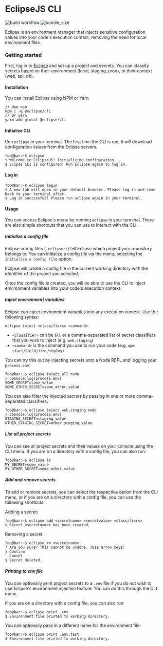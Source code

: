 # EclipseJS CLI

![build workflow](https://github.com/DLesage25/Eclipse-CLI/actions/workflows/build-and-lint.yml/badge.svg)
![bundle_size](https://img.shields.io/bundlephobia/min/@eclipsejs/cli)

Eclipse is an environment manager that injects sensitive configuration values into your code's execution context, removing the need for local environment files.

### Getting started

First, log in to [Eclipse](https://eclipsejs.io) and set up a project and secrets. You can classify secrets based on their environment (local, staging, prod), or their context (web, api, db).

#### Installation

You can install Eclipse using NPM or Yarn

```
// Use npm
npm i -g @eclipse/cli
// Or yarn
yarn add global @eclipse/cli
```

#### Initialize CLI

Run `eclipse` in your terminal. The first time the CLI is ran, it will download configuration values from the Eclipse servers.

```console
foo@bar:~$ eclipse
$ Welcome to EclipseJS! Initializing configuration...
$ Ecipse CLI is configured! Run Eclipse again to log in.
```

#### Log in

```console
foo@bar:~$ eclipse login
$ A new tab will open in your default browser. Please log in and come back to your terminal after.
$ Log in successful! Please run eclipse again in your terminal.
```

#### Usage

You can access Eclipse's menu by running `eclipse` in your terminal. There are also simple shortcuts that you can use to interact with the CLI.

##### Initialize a config file

Eclipse config files (`.eclipserc`) tell Eclipse which project your repository belongs to. You can initialize a config file via the menu, selecting the `Initialize a config file` option.

Eclipse will create a config file in the current working directory with the identifier of the project you selected.

Once the config file is created, you will be able to use the CLI to inject environment variables into your code's execution context.

##### Inject environment variables

Eclipse can inject environment variables into any execution context. Use the following syntax:

```console
eclipse inject <classifiers> <command>
```

-   `<classifier>` can be `all` or a comma-separated list of secret classifiers that you wish to inject (e.g. `web,staging`)
-   `<command>` is the command you use to run your code (e.g. `npm start/build/test/deploy`)

You can try this out by injecting secrets unto a Node REPL and logging your `process.env`:

```console
foo@bar:~$ eclipse inject all node
> console.log(process.env)
SOME_SECRET=some_value
SOME_OTHER_SECRET=some_other_value
```

You can also filter the injected secrets by passing in one or more comma-separated classifiers:

```console
foo@bar:~$ eclipse inject web,staging node
> console.log(process.env)
STAGING_SECRET=staging_value
OTHER_STAGING_SECRET=other_staging_value
```

##### List all project secrets

You can see all project secrets and their values on your console using the CLI menu. If you are on a directory with a config file, you can also run:

```console
foo@bar:~$ eclipse ls
MY_SECRET=some_value
MY_OTHER_SECRET=some_other_value
```

##### Add and remove secrets

To add or remove secrets, you can select the respective option from the CLI menu, or if you are on a directory with a config file, you can use the following shortcuts:

Adding a secret:

```console
foo@bar:~$ eclipse add <secretname> <secretvalue> <classifiers>
$ Secret <secretname> has been created.
```

Removing a secret:

```console
foo@bar:~$ eclipse rm <secretname>
? Are you sure? This cannot be undone. (Use arrow keys)
❯ Confirm
  Cancel
$ Secret deleted.
```

##### Printing to env file

You can optionally print project secrets to a `.env` file if you do not wish to use Eclipse's environment injection feature. You can do this through the CLI menu.

If you are on a directory with a config file, you can also run:

```console
foo@bar:~$ eclipse print .env
$ Environment file printed to working directory.
```

You can optionally pass in a different name for the environment file:

```console
foo@bar:~$ eclipse print .env.test
$ Environment file printed to working directory.
```
